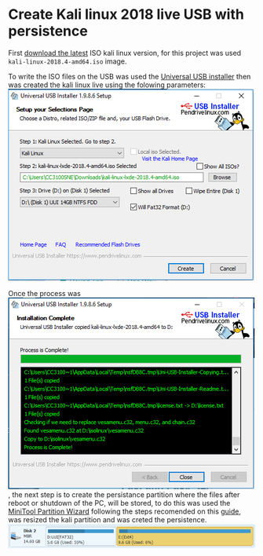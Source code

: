 # Create Kali linux 2018 live USB with persistence 

First [download the latest](https://www.kali.org/downloads/) ISO kali linux version, for this project was used `kali-linux-2018.4-amd64.iso` image.
	
To write the ISO files on the USB was used the [Universal USB installer](https://www.portablefreeware.com/index.php?id=1834) then was created the kali linux live using the folowing parameters:
![](./launch-universalUSB.PNG)

Once the process was ![completed](./botable-kalilinuxPNG.PNG), the next step is to create the persistance partition where the files after reboot or shutdown of the PC, will be stored, to do this was used the [MiniTool Partition Wizard](https://www.partitionwizard.com/partitionmagic/portable-partition-magic.html) following the steps recomended on this [guide](https://devanswers.co/guide-kali-linux-2018-live-usb-persistence-windows/), was resized the kali partition and was creted the persistence.
![](Create-persistence-partition.PNG)
	
	
	
	
	
